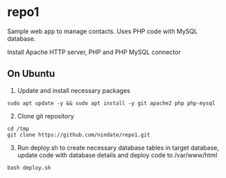 repo1
=====

Sample web app to manage contacts. Uses PHP code with MySQL database.

Install Apache HTTP server, PHP and PHP MySQL connector

On Ubuntu
---------

1. Update and install necessary packages

```
sudo apt update -y && sudo apt install -y git apache2 php php-mysql
```

2. Clone git repository

```
cd /tmp
git clone https://github.com/nindate/repo1.git
```

3. Run deploy.sh to create necessary database tables in target database, update code with database details and deploy code to /var/www/html

```
bash deploy.sh
```
